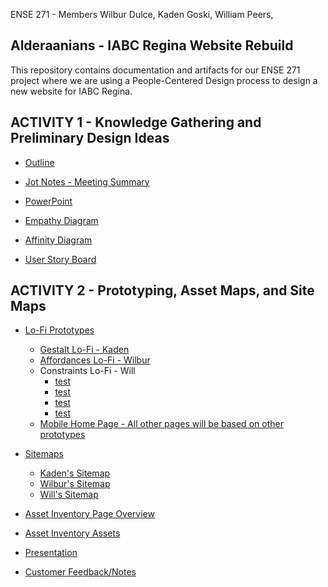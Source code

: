 ENSE 271 - Members Wilbur Dulce, Kaden Goski, William Peers, 
## Alderaanians - IABC Regina Website Rebuild

This repository contains documentation and artifacts for our ENSE 271 project where we are using a People-Centered Design process to design a new website for IABC Regina.


## ACTIVITY 1 - Knowledge Gathering and Preliminary Design Ideas

  * [Outline](https://github.com/WillPeers/ENSE271/blob/main/Activity1/Alderaanians%20-%20Project%20Outline.pdf)

  * [Jot Notes - Meeting Summary](https://github.com/WillPeers/ENSE271/blob/main/Activity1/Customer%20Notes.md)

  * [PowerPoint](https://github.com/WillPeers/ENSE271/blob/main/Activity1/Alderaanians.pptx)

  * [Empathy Diagram](https://docs.google.com/drawings/d/1G3OAwxyU7FmqWh9Vm1MUa2k9uglqOXaC_EX4plIDo-U/edit?usp=sharing)

  * [Affinity Diagram](https://docs.google.com/spreadsheets/d/1gAhIV9ScGBu8lz1HPld2zPeMTV168TnkoKltaLPN7kc/edit?usp=sharing)

  * [User Story Board](https://landofooo.storiesonboard.com/m/alderaanians)


## ACTIVITY 2 - Prototyping, Asset Maps, and Site Maps

  * [Lo-Fi Prototypes](https://github.com/WillPeers/ENSE271/tree/main/Activity2/Lo-Fi)
    * [Gestalt Lo-Fi - Kaden](https://github.com/WillPeers/ENSE271/blob/main/Activity2/Lo-Fi/LoFi%20Prototypes%20-Gestalt.pdf)
    * [Affordances Lo-Fi - Wilbur](https://github.com/WillPeers/ENSE271/blob/main/Activity2/LoFi/Wilbur%27s%20Lo-fi%20diagrams.pdf)
    * Constraints Lo-Fi - Will
      * [test](test)
      * [test](test)
      * [test](test)
      * [test](test)
    * [Mobile Home Page - All other pages will be based on other prototypes](https://github.com/WillPeers/ENSE271/blob/main/Activity2/Lo-Fi/LoFi%20Mobile%20HomePage.jpg)
    
  * [Sitemaps](https://github.com/WillPeers/ENSE271/tree/main/Activity2/SiteMap)
    * [Kaden's Sitemap](https://github.com/WillPeers/ENSE271/blob/main/Activity2/SiteMap/SiteMap%20-%20Kaden's.pdf)
    * [Wilbur's Sitemap](https://github.com/WillPeers/ENSE271/blob/main/Activity2/SiteMap/Wilbur's%20sitemap.jpg)
    * [Will's Sitemap](https://github.com/WillPeers/ENSE271/blob/main/Activity2/SiteMap/SiteMap.PNG)

  * [Asset Inventory Page Overview](https://github.com/WillPeers/ENSE271/blob/main/Activity2/Asset%20Inventory%20IABC%20Regina%20-%20Page_Overview.pdf)
  * [Asset Inventory Assets]()


  * [Presentation](https://github.com/WillPeers/ENSE271/blob/main/Activity2/Alderaanians%20-%20Activity%202.pdf)
  * [Customer Feedback/Notes](https://github.com/WillPeers/ENSE271/blob/main/Activity2/Customer%20Notes%20%26%20Feedback%20-%20Activity%202.pdf)
